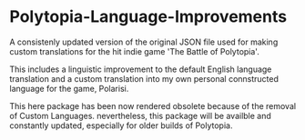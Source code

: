 # Polytopia-Language-Improvements
A consistenly updated version of the original JSON file used for making custom translations for the hit indie game 'The Battle of Polytopia'.

This includes a linguistic improvement to the default English language translation and a custom translation into my own personal connstructed language for the game, Polarisi.

This here package has been now rendered obsolete because of the removal of Custom Languages. nevertheless, this package will be availble and constantly updated, especially for older builds of Polytopia.
